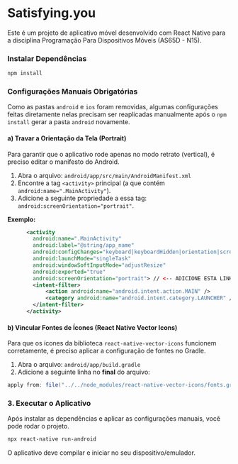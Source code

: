 # Satisfying.you

Este é um projeto de aplicativo móvel desenvolvido com React Native para a disciplina Programação Para Dispositivos Móveis (AS65D - N15).

### Instalar Dependências

```bash
npm install
```

###  Configurações Manuais Obrigatórias

Como as pastas `android` e `ios` foram removidas, algumas configurações feitas diretamente nelas precisam ser reaplicadas manualmente após o `npm install` gerar a pasta `android` novamente.

#### a) Travar a Orientação da Tela (Portrait)

Para garantir que o aplicativo rode apenas no modo retrato (vertical), é preciso editar o manifesto do Android.

1.  Abra o arquivo: `android/app/src/main/AndroidManifest.xml`
2.  Encontre a tag `<activity>` principal (a que contém `android:name=".MainActivity"`).
3.  Adicione a seguinte propriedade a essa tag: `android:screenOrientation="portrait"`.

**Exemplo:**
```xml
      <activity
        android:name=".MainActivity"
        android:label="@string/app_name"
        android:configChanges="keyboard|keyboardHidden|orientation|screenLayout|screenSize|smallestScreenSize|uiMode"
        android:launchMode="singleTask"
        android:windowSoftInputMode="adjustResize"
        android:exported="true"
        android:screenOrientation="portrait"> // <-- ADICIONE ESTA LINHA
        <intent-filter>
            <action android:name="android.intent.action.MAIN" />
            <category android:name="android.intent.category.LAUNCHER" />
        </intent-filter>
      </activity>
```

#### b) Vincular Fontes de Ícones (React Native Vector Icons)

Para que os ícones da biblioteca `react-native-vector-icons` funcionem corretamente, é preciso aplicar a configuração de fontes no Gradle.

1.  Abra o arquivo: `android/app/build.gradle`
2.  Adicione a seguinte linha no **final** do arquivo:

```groovy
apply from: file("../../node_modules/react-native-vector-icons/fonts.gradle")
```

### 3. Executar o Aplicativo

Após instalar as dependências e aplicar as configurações manuais, você pode rodar o projeto.

```bash
npx react-native run-android
```

O aplicativo deve compilar e iniciar no seu dispositivo/emulador.